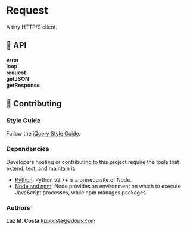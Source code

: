 # Request


A tiny HTTP/S client.

## :satellite: API

**error**  
**loop**  
**request**  
**getJSON**  
**getResponse**  

## :wrench: Contributing

### Style Guide

Follow the [jQuery Style Guide](https://contribute.jquery.org/style-guide/js/).

###  Dependencies
Developers hosting or contributing to this project require the tools that extend, test, and maintain it:

* [Python](https://www.python.org/): Python v2.7+ is a prerequisite of Node.
* [Node and npm](http://nodejs.org/): Node provides an environment on which to execute JavaScript processes, while npm manages packages.

### Authors
**Luz M. Costa** <luz.costa@adops.com>
